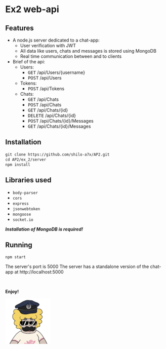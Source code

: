 # Ex2 web-api

## Features

-   A node.js server dedicated to a chat-app:
    -   User verification with JWT
    -   All data like users, chats and messages is stored using MongoDB
    -   Real time communication between and to clients
-   Brief of the api:
    -   Users:
        -   <kbd>GET</kbd> /api/Users/{username}
        -   <kbd>POST</kbd> /api/Users
    -   Tokens:
        -   <kbd>POST</kbd> /api/Tokens
    -   Chats:
        -   <kbd>GET</kbd> /api/Chats
        -   <kbd>POST</kbd> /api/Chats
        -   <kbd>GET</kbd> /api/Chats/{id}
        -   <kbd>DELETE</kbd> /api/Chats/{id}
        -   <kbd>POST</kbd> /api/Chats/{id}/Messages
        -   <kbd>GET</kbd> /api/Chats/{id}/Messages

## Installation

```shell
git clone https://github.com/shilo-a7x/AP2.git
cd AP2/ex_2/server
npm install
```

## Libraries used

-   `body-parser`
-   `cors`
-   `express`
-   `jsonwebtoken`
-   `mongoose`
-   `socket.io`

**_Installation of MongoDB is required!_**

## Running

```shell
npm start
```

The server's port is 5000
The server has a standalone version of the chat-app at http://localhost:5000

<br>

**Enjoy!**

![Pardon it's a me Cop](public/profilePic/cop.png)
